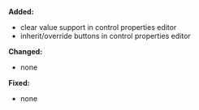 **Added:**
* clear value support in control properties editor
* inherit/override buttons in control properties editor

**Changed:**
* none

**Fixed:**
* none
